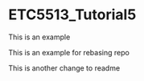 # ETC5513_Tutorial5
This is an example

This is an example for rebasing repo


This is another change to readme